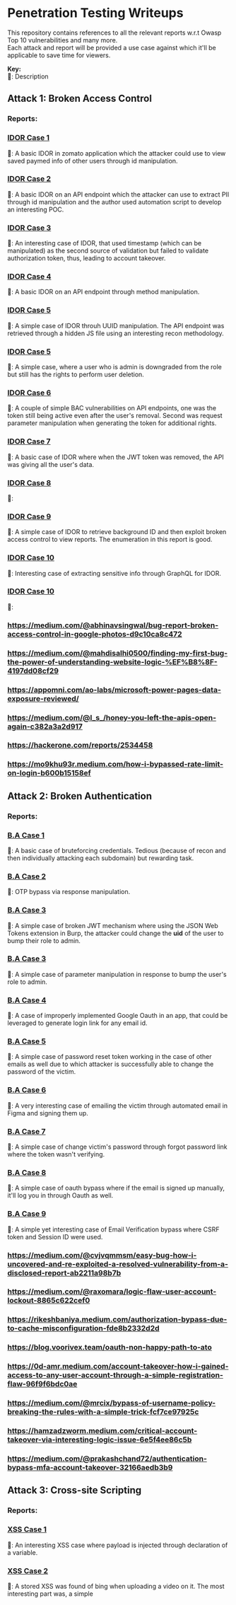 # Penetration Testing Writeups
This repository contains references to all the relevant reports w.r.t Owasp Top 10 vulnerabilities and many more.    
    Each attack and report will be provided a use case against which it'll be applicable to save time for viewers.

**Key:**  
   📝: Description

## Attack 1: Broken Access Control
### Reports: 
### [IDOR Case 1](https://prateeksrivastavaa.medium.com/zomatoooo-idor-in-saved-payments-f8c014879741)
📝: A basic IDOR in zomato application which the attacker could use to view saved paymed info of other users through id manipulation.

### [IDOR Case 2](https://medium.com/@zack0x01_/how-i-found-2-idors-on-my-phone-and-made-1-500-8b088f5b28db)
📝: A basic IDOR on an API endpoint which the attacker can use to extract PII through id manipulation and the author used automation script to develop an interesting POC.

### [IDOR Case 3](https://medium.com/@0x_xnum/idor-leads-to-account-takeover-of-all-users-ato-27af312c8481)
📝: An interesting case of IDOR, that used timestamp (which can be manipulated) as the second source of validation but failed to validate authorization token, thus, leading to account takeover.

### [IDOR Case 4](https://medium.com/@melguerdawi/idor-lead-to-data-leak-c5107094f9ca)
📝: A basic IDOR on an API endpoint through method manipulation.

### [IDOR Case 5](https://medium.com/@ozomarzu/from-javascript-analysis-to-uuid-pattern-exploration-revealed-a-critical-idor-5c526451e7ec)
📝: A simple case of IDOR throuh UUID manipulation. The API endpoint was retrieved through a hidden JS file using an interesting recon methodology.

### [IDOR Case 5](https://medium.com/@hawkeye69669/breaking-boundaries-discovering-session-invalidation-failures-in-user-roles-84711777f9f2)
📝: A simple case, where a user who is admin is downgraded from the role but still has the rights to perform user deletion.

### [IDOR Case 6](https://medium.com/@noureldin1042/single-endpoint-leads-to-two-bounties-400-7dd96cf601c7)
📝: A couple of simple BAC vulnerabilities on API endpoints, one was the token still being active even after the user's removal. Second was request parameter manipulation when generating the token for additional rights.

### [IDOR Case 7](https://medium.com/@omdubey170/broken-access-control-vulnerability-in-an-order-management-system-8a1097b03926)
📝: A basic case of IDOR where when the JWT token was removed, the API was giving all the user's data.

### [IDOR Case 8](https://ro0od.medium.com/smart-recon-to-pwn-the-panel-a23b0b9466bb)
📝: 

### [IDOR Case 9](https://c0nqr0r.medium.com/idor-and-broken-access-control-risking-private-data-exposure-dd808412ed13)
📝: A simple case of IDOR to retrieve background ID and then exploit broken access control to view reports. The enumeration in this report is good.

### [IDOR Case 10](https://0xmatrix.medium.com/idor-exploit-gaining-unauthorized-control-over-users-shopping-baskets-122650091cf5)
📝: Interesting case of extracting sensitive info through GraphQL for IDOR.

### [IDOR Case 10](https://medium.com/@suppaboy/how-a-unique-combination-opened-the-door-to-an-idor-f44a3efe51e8)
📝:

### https://medium.com/@abhinavsingwal/bug-report-broken-access-control-in-google-photos-d9c10ca8c472
### https://medium.com/@mahdisalhi0500/finding-my-first-bug-the-power-of-understanding-website-logic-%EF%B8%8F-4197dd08cf29
### https://appomni.com/ao-labs/microsoft-power-pages-data-exposure-reviewed/
### https://medium.com/@l_s_/honey-you-left-the-apis-open-again-c382a3a2d917
### https://hackerone.com/reports/2534458
### https://mo9khu93r.medium.com/how-i-bypassed-rate-limit-on-login-b600b15158ef

## Attack 2: Broken Authentication
### Reports: 
### [B.A Case 1](https://medium.com/@prajwalpatil453/how-i-found-my-first-p1-bug-705b6ba5e3e2)
📝: A basic case of bruteforcing credentials. Tedious (because of recon and then individually attacking each subdomain) but rewarding task.

### [B.A Case 2](https://medium.com/@bughunt789/forget-password-otp-flaw-lead-to-account-takeover-b3f2b847952b)
📝: OTP bypass via response manipulation.

### [B.A Case 3](https://medium.com/@hohky_/jwt-authentication-bypass-leads-to-admin-control-panel-dfa6efcdcbf5)
📝: A simple case of broken JWT mechanism where using the JSON Web Tokens extension in Burp, the attacker could change the **uid** of the user to bump their role to admin.

### [B.A Case 3](https://medium.com/@khode4li/eyeglass-adventures-from-typos-to-admin-access-a-hackers-tale-0a3149acd6e9)
📝: A simple case of parameter manipulation in response to bump the user's role to admin.

### [B.A Case 4](https://medium.com/@muhammedgalal66/oauth-account-takeover-ato-vulnerability-via-email-manipulation-94e0e942bcb8)
📝: A case of improperly implemented Google Oauth in an app, that could be leveraged to generate login link for any email id.

### [B.A Case 5](https://medium.com/@mos693570/0-click-ato-via-reset-password-weird-scenario-9afa4a88e413)
📝: A simple case of password reset token working in the case of other emails as well due to which attacker is successfully able to change the password of the victim.

### [B.A Case 6](https://rikeshbaniya.medium.com/abusing-auto-mail-responders-to-access-internal-workplaces-04fcc8ba2c99)
📝: A very interesting case of emailing the victim through automated email in Figma and signing them up.

### [B.A Case 7](https://medium.com/@mos693570/0-click-ato-via-reset-password-weird-scenario-9afa4a88e413)
📝: A simple case of change victim's password through forgot password link where the token wasn't verifying. 

### [B.A Case 8](https://medium.com/@ProwlSec/the-oauth-oversight-when-configuration-errors-turn-into-account-hijacks-5ed1f9c83d16)
📝: A simple case of oauth bypass where if the email is signed up manually, it'll log you in through Oauth as well.

### [B.A Case 9](https://mo9khu93r.medium.com/discovered-a-unique-email-verification-bypass-47bb1e955a13)
📝: A simple yet interesting case of Email Verification bypass where CSRF token and Session ID were used.

### https://medium.com/@cvjvqmmsm/easy-bug-how-i-uncovered-and-re-exploited-a-resolved-vulnerability-from-a-disclosed-report-ab2211a98b7b
### https://medium.com/@raxomara/logic-flaw-user-account-lockout-8865c622cef0
### https://rikeshbaniya.medium.com/authorization-bypass-due-to-cache-misconfiguration-fde8b2332d2d
### https://blog.voorivex.team/oauth-non-happy-path-to-ato
### https://0d-amr.medium.com/account-takeover-how-i-gained-access-to-any-user-account-through-a-simple-registration-flaw-96f9f6bdc0ae
### https://medium.com/@mrcix/bypass-of-username-policy-breaking-the-rules-with-a-simple-trick-fcf7ce97925c
### https://hamzadzworm.medium.com/critical-account-takeover-via-interesting-logic-issue-6e5f4ee86c5b
### https://medium.com/@prakashchand72/authentication-bypass-mfa-account-takeover-32166aedb3b9

## Attack 3: Cross-site Scripting
### Reports: 
### [XSS Case 1](https://medium.com/@gg20205959/discovery-of-reflected-xss-vulnerability-on-a-global-car-website-2-ddfc7ba9f67d)
📝: An interesting XSS case where payload is injected through declaration of a variable.

### [XSS Case 2](https://infosecwriteups.com/persistent-xss-vulnerability-on-microsoft-bings-video-indexing-system-a46db992ac7b)
📝: A stored XSS was found of bing when uploading a video on it. The most interesting part was, a simple **<script>** tag was used to trigger
the payload.

### [XSS Case 3](https://medium.com/@dsmodi484/alert-reflected-xss-detected-57850c34a61e)
📝: An interesting case of character whitelist bypass to achieve RXSS.

### [XSS Case 3](https://7odamoo.medium.com/account-takeover-for-google-sso-users-b50f99b49f0d)
📝: 

### [XSS Case 3](https://medium.com/@sgzldmrc/xss-ve-context-%C3%B6rnekleri-6ba2bc976c1f)
📝: 

### [XSS Case 3](https://blog.bhuwanbhetwal.com.np/breaking-in-how-rxss-and-sqli-can-lead-to-full-account-takeover-and-database-access)
📝: 

### https://cybersecuritywriteups.com/how-an-html-injection-vulnerability-in-samsung-emails-led-to-a-payday-3dcfccc12a36
### https://xsametyigit.medium.com/3-reflected-xss-in-one-program-c50469c6d522
### https://medium.com/@ao64400225/an-unusual-way-to-find-xss-injection-in-one-minute-9ed2c7e2a848
### https://cybersecuritywriteups.com/how-did-i-get-my-first-collaboration-bounty-of-1000-dc64ec02a6c7
### https://medium.com/@0xw01f/they-ignored-my-bug-report-but-fixed-it-silently-my-experience-with-enhancv-a8ffe5e3e790
### https://medium.com/@0xbugatti/how-hidden-3xxss-got-revealed-b42f041d36f6
### https://medium.com/@ziadsakr/xss-in-registration-form-a-bug-bounty-success-6fb9450b0e66
### https://wgetkb.medium.com/unique-xss-earned-me-a-bounty-b7156c36fd32
### https://medium.com/@pedbap/wormable-xss-www-bing-com-7d7cb52e7a12
### https://bug-abdelilah.medium.com/account-takover-of-an-online-casino-e13987835266
### https://medium.com/@xrypt0/how-did-i-easily-find-stored-xss-at-apple-and-earn-5000-3aadbae054b2
### https://medium.com/@mohanad9837/here-is-how-i-got-my-first-bounty-78c18da7feeb
### https://cyb3rc4t.medium.com/stored-xss-privilege-escalation-in-profile-field-private-program-2bdde55e34b2
### https://cyb3rc4t.medium.com/hidden-reflected-xss-via-android-application-in-vdp-68f4210196f1

## Attack 4: Cross-site Request Forgery
### Reports: 
### [CSRF Case 1](https://infosecwriteups.com/csrf-bypass-using-domain-confusion-leads-to-ato-ac682dd17722)
📝: An

### [CSRF Case 2](https://blog.bhuwanbhetwal.com.np/csrf-post-body-param-reflection-post-based-xss-a-brainfuck))
📝: An

### [CSRF Case 2](https://hackerone.com/reports/1890310)
📝: An

### https://medium.com/@0ldRASHED/csrf-lead-to-account-takeover-with-1-click-f9c0c607612f

## Attack 5: Information Disclosure
### Reports: 
### [I.D Case 1](https://theabhishekbhujang.medium.com/exposing-a-data-leak-vulnerability-my-journey-to-discovery-7be93ce2c5b0)
📝: An

### [I.D Case 2](https://medium.com/@srishavinkumar/p3-medium-how-i-gain-access-to-nasas-internal-workspace-d0896fee563c)
📝: A simple case of Information Disclosure through google dorks.

### [I.D Case 3](https://medium.com/@s1renhead/keyed-in-compromising-an-entire-organization-through-their-api-2ed6cb54eec5)
📝: A simple case of API Key disclosure but interesting case of privelege escalation through recon.

### https://sushantdhopat.medium.com/i-just-doing-recon-on-bugcrowd-public-program-and-was-trying-to-find-an-information-disclosure-on-99939e92732d
### https://freedium.cfd/https://infosecwriteups.com/how-i-earned-650-using-just-recon-a-bug-hunters-success-story-4d78788e46a5
### https://cybersecuritywriteups.com/unveiling-a-critical-bug-in-one-of-the-worlds-largest-banks-my-barclays-story-34a9fb5f5140
### https://medium.com/@mrcix/sensitive-data-exposure-in-a-moodle-config-file-648ca3d54676
### https://rhashibur75.medium.com/how-i-got-critical-p2-bug-on-google-vrp-165017145af8
### https://infosecwriteups.com/how-sensitive-information-disclosure-can-lead-to-account-takeover-vulnerabilities-4d18d2a3711d

## Attack 6: Denial of Service
### Reports: 
### [DOS Multiple Cases](https://www.youtube.com/watch?v=b7WlUofPJpU)
📝: In this Defcon talk by Lupin, he discusses multiple types of DOS from easy to complex exploits.

## Attack 7: Dependency Confusion
### Reports: 
### [Case 1](https://medium.com/@omargamal4em/dependency-confusion-unleashed-how-one-misconfiguration-can-compromise-an-entire-system-e0df2a26c341)
📝: A simple case of D.C where an npm package was found in recon that was claimable. The POC is easy to understand.

### Reports: 
### [Case 2](https://mchklt.medium.com/rce-via-dependency-confusion-a-real-world-attack-on-unclaimed-npm-packages-11f9043d00d5)
📝: 

## Attack 8: Injection
### Reports: 
### [Template Case 1](https://rikeshbaniya.medium.com/tale-of-zendesk-0-day-and-a-potential-25k-bounty-61bcf9c5dc06)
📝: An interesting case of Template injection in zendesk in the subject body of the form.

https://medium.com/@MianHammadx0root/exploiting-ssti-vulnerability-on-an-e-commerce-website-a-professional-walkthrough-6cc95afb2b38

### [File Uploade Case 1](https://medium.com/@domenicoveneziano/hidden-in-plain-sight-uncovering-rce-on-a-forgotten-axis2-instance-86ddc91f1415)
📝: A simple case of Command Injection via File Upload.

### [File Uploade Case 1](https://medium.com/@gheeX/how-i-found-an-sql-injection-in-coupon-code-f31d6eb1a720)
📝:

### https://blog.voorivex.team/20300-bounties-from-a-200-hour-hacking-challenge
### https://freedium.cfd/https://doordiefordream.medium.com/how-i-got-50euro-bounty-71dcf4c6e335
### https://c0nqr0r.medium.com/error-based-sql-injection-with-waf-bypass-manual-exploit-100-bab36b769005
### https://p4n7h3rx.medium.com/file-upload-upload-intercept-exploit-b5aa18cb8e9d
### https://sushant-kamble.medium.com/account-takeover-chained-to-host-header-injection-7fef5a0c310a
### https://infosecwriteups.com/how-i-leveraged-html-injection-to-create-an-account-using-someone-elses-email-b80f83ab9465

## Attack 9: Subdomain Takeover
### Reports: 
### [S.T Case 1](https://medium.com/@D2Cy/how-i-found-a-subdomain-takeover-bug-and-earned-a-500-bounty-0edc139fe994)
📝: A simple case of subdomain takeover of the domain discovered through recon.

### [S.T Case 1](https://medium.com/@whitedevil127/4o4-not-found-bounty-d784a69dab7f)
📝: A simple case of subdomain takeover with interesting recon.

### https://xsametyigit.medium.com/heroku-subdomain-takeover-39b9f1ce7c4c

## Attack 10: Open-Redirect 
### Reports: 
### [O.R case 1](https://cyb3rc4t.medium.com/account-takeover-via-hidden-parameters-in-bbp-f65ce42ca96f)
📝: ATO via open redirect. The recon is simple and effective.
### https://freedium.cfd/https://osintteam.blog/20-open-redirect-bugs-in-few-minutes-c9fdabf75642
### https://infosecwriteups.com/story-of-a-1000-open-redirect-1405fb8a0e7a
### https://hackerone.com/reports/1479889
### https://keroayman77.medium.com/how-i-get-open-redirect-vulnerability-in-bbp-6006e5a34602

## Attack 11: Race-Condition
### Reports: 
### [R.C case 1](https://medium.com/@manibharathi.b/breaking-the-rules-how-a-race-condition-allowed-me-to-bypass-the-limits-by-mani-d6840746a04e)
📝: A simple case of Race Condition through executing multiple requests at the same time.
### https://medium.com/@Nightblood/a-beautiful-bug-interesting-url-scheme-bypass-race-condition-61109771a250

## Attack 11: SSRF
### Reports: 
### [R.C case 1](https://mokhansec.medium.com/bypassing-filters-ssrf-exploitation-via-dns-rebinding-with-just-1-in-30-successful-requests-2fdc3a9cfd7d)
📝: 

## Attack 12: HTTP Request Smuggling
### Reports:
### https://medium.com/@bugbounty_learners/today-how-to-get-500-bounty-on-hackerone-p3-345fa44f76a3

## Android 
### https://infosecwriteups.com/how-i-hacked-billion-android-users-social-and-3rd-party-account-a-story-about-5000-bug-54d8b6ce75df
### https://medium.com/@amolbhavar/how-i-get-1000-bounty-for-discovering-account-takeover-in-android-application-3c4f54fbde39
